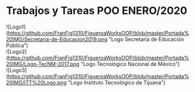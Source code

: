 # Trabajos y Tareas POO ENERO/2020
![Logo1] (https://github.com/FranFig1310/FigueroaWorksOOP/blob/master/Portada%20IMG/Secretaria-de-Educacion2019.png "Logo Secretaría de Educación Pública")                      
![Logo2] (https://github.com/FranFig1310/FigueroaWorksOOP/blob/master/Portada%20IMG/Logo-TecNM-2017.png "Logo Tecnológico Nacional de México")                  
![Logo3] (https://github.com/FranFig1310/FigueroaWorksOOP/blob/master/Portada%20IMG/ITT%20Logo.png "Logo Instituto Tecnológico de Tijuana")



